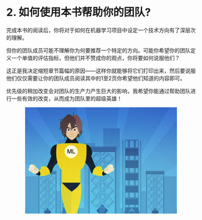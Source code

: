 # 2. 如何使用本书帮助你的团队?
完成本书的阅读后，你将对于如何在机器学习项目中设定一个技术方向有了深层次的理解。

但你的团队成员可能不理解你为何要推荐一个特定的方向。可能你希望你的团队定义一个单值的评估指标，但他们并不赞成你的观点，你将要如何说服他们？

这正是我决定缩短章节篇幅的原因——这样你就能够将它们打印出来，然后要说服他们仅仅需要让你的团队成员阅读其中的1至2页你希望他们知道的内容即可。

优先级的稍加改变会对团队的生产力产生巨大的影响，我希望你能通过帮助团队进行一些有效的改变，从而成为团队里的超级英雄！

<p align="center">
    <img src="figs/superhero.jpg" height="80%" width="80%">
</p>